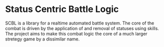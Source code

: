 # Status Centric Battle Logic

SCBL is a library for a realtime automated battle system. The core of the combat is driven by the application of and removal of statuses using skills. The project aims to make this combat logic the core of a much larger stretegy game by a dissimilar name.
